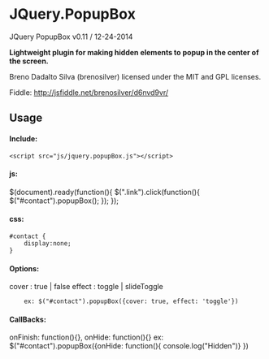 JQuery.PopupBox
===============
JQuery PopupBox v0.11 / 12-24-2014  
  
<strong>Lightweight plugin for making hidden elements to popup in the center of the screen.</strong>  
  
Breno Dadalto Silva (brenosilver) licensed under the MIT and GPL licenses.

Fiddle:
http://jsfiddle.net/brenosilver/d6nvd9vr/

<h2>Usage</h2>

<h4>Include:</h4>

	<script src="js/jquery.popupBox.js"></script>

<h4>js:</h4>
	$(document).ready(function(){
		$(".link").click(function(){
			$("#contact").popupBox();
		});
	});
	
<h4>css:</h4>

	#contact {
		display:none;
	}
		
<h4>Options:</h4>
		cover : true | false
		effect : toggle | slideToggle
		
		ex: $("#contact").popupBox({cover: true, effect: 'toggle'})
		
<h4>CallBacks:</h4>
	onFinish:       function(){},
	onHide:       	function(){}
	ex: $("#contact").popupBox({onHide: function(){
			console.log("Hidden")}
  	    })
